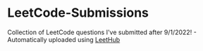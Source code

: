 # LeetCode-Submissions
Collection of LeetCode questions I've submitted after 9/1/2022! - Automatically uploaded using [LeetHub](https://github.com/QasimWani/LeetHub)
